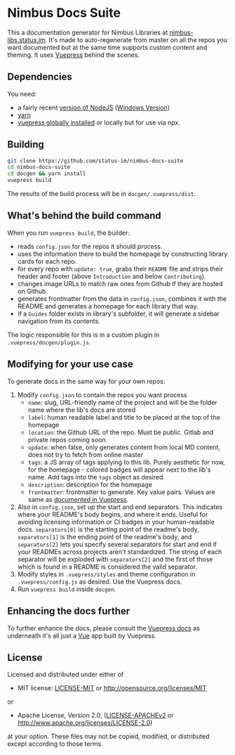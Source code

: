 # Nimbus Docs Suite

This a documentation generator for Nimbus Libraries at [nimbus-libs.status.im](https://nimbus-libs.status.im). It's made to auto-regenerate from master on all the repos you want documented but at the same time supports custom content and theming. It uses [Vuepress](https://v1.vuepress.vuejs.org) behind the scenes.

## Dependencies

You need:

- a fairly recent [version of NodeJS](https://github.com/nvm-sh/nvm) ([Windows Version](https://github.com/coreybutler/nvm-windows))
- [yarn](https://yarnpkg.com/en/)
- [vuepress globally installed](https://vuepress.vuejs.org/) or locally but for use via npx.

## Building

```bash
git clone https://github.com/status-im/nimbus-docs-suite
cd nimbus-docs-suite
cd docgen && yarn install
vuepress build
```

The results of the build process will be in `docgen/.vuepress/dist`.

## What's behind the build command

When you run `vuepress build`, the builder:

- reads `config.json` for the repos it should process.
- uses the information there to build the homepage by constructing library cards for each repo.
- for every repo with `update: true`, grabs their `README` file and strips their header and footer (above `Introduction` and below `Contributing`).
- changes image URLs to match raw ones from Github if they are hosted on Github.
- generates frontmatter from the data in `config.json`, combines it with the README and generates a homepage for each library that way.
- if a `Guides` folder exists in library's subfolder, it will generate a sidebar navigation from its contents.

The logic responsible for this is in a custom plugin in `.vuepress/docgen/plugin.js`.

## Modifying for your use case

To generate docs in the same way for your own repos:

1. Modify `config.json` to contain the repos you want process
    - `name`: slug, URL-friendly name of the project and will be the folder name where the lib's docs are stored
    - `label`: human readable label and title to be placed at the top of the homepage
    - `location`: the Github URL of the repo. Must be public. Gitlab and private repos coming soon.
    - `update`: when false, only generates content from local MD content, does not try to fetch from online master
    - `tags`: a JS array of tags applying to this lib. Purely aesthetic for now, for the homepage - colored badges will appear next to the lib's name. Add tags into the `tags` object as desired.
    - `description`: description for the homepage
    - `frontmatter`: frontmatter to generate. Key value pairs. Values are same as [documented in Vuepress](https://v1.vuepress.vuejs.org/guide/frontmatter.html).
2. Also in `config.json`, set up the start and end separators. This indicates where your README's body begins, and where it ends. Useful for avoiding licensing information or CI badges in your human-readable docs. `separators[0]` is the starting point of the readme's body, `separators[1]` is the ending point of the readme's body, and `separators[2]` lets you specify several separators for start and end if your READMEs across projects aren't standardized. The string of each separator will be exploded with `separators[2]` and the first of those which is found in a README is considered the valid separator.
3. Modify styles in `.vuepress/styles` and theme configuration in `.vuepress/config.js` as desired. Use the Vuepress docs.
4. Run `vuepress build` inside `docgen`.

## Enhancing the docs further

To further enhance the docs, please consult the [Vuepress docs](https://v1.vuepress.vuejs.org) as underneath it's all just a [Vue](https://vuejs.org) app built by Vuepress.

## License

Licensed and distributed under either of

* MIT license: [LICENSE-MIT](LICENSE-MIT) or http://opensource.org/licenses/MIT

or

* Apache License, Version 2.0, ([LICENSE-APACHEv2](LICENSE-APACHEv2) or http://www.apache.org/licenses/LICENSE-2.0)

at your option. These files may not be copied, modified, or distributed except according to those terms.
